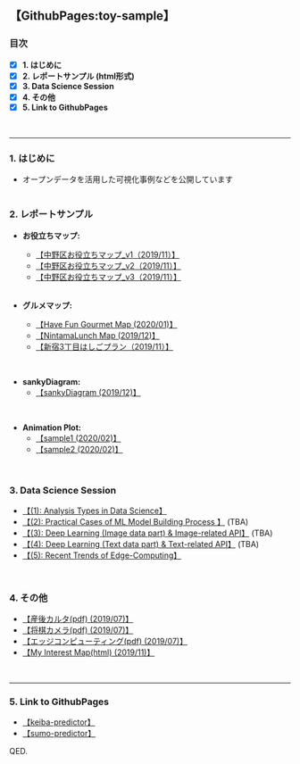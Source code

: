 ## 【GithubPages:toy-sample】

<style>
table, th, td {
    border:none;
}
</style>

### 目次
- [x]  **1. はじめに**
- [x]  **2. レポートサンプル (html形式)**
- [x]  **3. Data Science Session**
- [x]  **4. その他**
- [x]  **5. Link to GithubPages**
<br> 
 
--- 

### 1. はじめに
- オープンデータを活用した可視化事例などを公開しています
<br><br>

### 2. レポートサンプル

- **お役立ちマップ:**
  - [【中野区お役立ちマップ_v1（2019/11）】](https://ryutoro-galois.github.io/toy-samples/leaflet_sample_nakanoku_20191107.html)
  - [【中野区お役立ちマップ_v2（2019/11）】](https://ryutoro-galois.github.io/toy-samples/leaflet_sample_nakanoku_v2_20191120.html)
  - [【中野区お役立ちマップ_v3（2019/11）】](https://ryutoro-galois.github.io/toy-samples/leaflet_sample_nakanoku_v3_20191125.html)
  <br>

- **グルメマップ:**
  - [【Have Fun Gourmet Map (2020/01)】](https://data-strategy-mlops.github.io/toy-samples/)
  - [【NintamaLunch Map (2019/12)】](https://ryutoro-galois.github.io/toy-samples/leaflet_LunchMap_[Shinjuku-ku].html)
  - [【新宿3丁目はしごプラン（2019/11）】](https://ryutoro-galois.github.io/toy-samples/leaflet_sample_hashigo_plan_20191106.html)
<br>
  

- **sankyDiagram:**
  - [【sankyDiagram (2019/12)】](https://ryutoro-galois.github.io/toy-samples/sankeyDiagram_sample.html)
<br>


- **Animation Plot:**
  - [【sample1 (2020/02)】](https://ryutoro-galois.github.io/toy-samples/animationPlot_01.html)
  - [【sample2 (2020/02)】](https://ryutoro-galois.github.io/toy-samples/animationPlot_02.html)
<br>


### 3. Data Science Session
- [【(1): Analysis Types in Data Science】](https://ryutoro-galois.github.io/toy-samples/s01_Analysis_Types_in_Data_Science.pdf)
- [【(2): Practical Cases of ML Model Building Process 】](https://ryutoro-galois.github.io/toy-samples/s02_xx.pdf) (TBA)
- [【(3): Deep Learning (Image data part) & Image-related API】](https://ryutoro-galois.github.io/toy-samples/s03_xx.pdf) (TBA)
- [【(4): Deep Learning (Text data part) & Text-related API】](https://ryutoro-galois.github.io/toy-samples/s04_xx.pdf) (TBA)
- [【(5): Recent Trends of Edge-Computing】](https://ryutoro-galois.github.io/toy-samples/s05_RecentTrends_in_EdgeComputing.pdf)
<br>


### 4. その他
- [【産後カルタ(pdf) (2019/07)】](MLLabSpace_20190725_01_SangoKaruta.pdf)
- [【将棋カメラ(pdf) (2019/07)】](MLLabSpace_20190725_02_ShogiCamera.pdf)
- [【エッジコンピューティング(pdf) (2019/07)】](MLLabSpace_20190725_03_EdgeComputing.pdf)
- [【My Interest Map(html) (2019/11)】](https://ryutoro-galois.github.io/toy-samples/interest_map_20191127.html)
<br>


---

### 5. Link to GithubPages
- [【keiba-predictor】](https://ryutoro-galois.github.io/keiba-predictor/)
- [【sumo-predictor】](https://ryutoro-galois.github.io/sumo-predictor/)

QED.